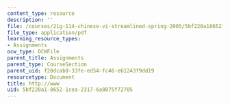 ```yaml
---
content_type: resource
description: ''
file: /courses/21g-114-chinese-vi-streamlined-spring-2005/5bf220a186521cea23176a8875f72705_MIT21G_114S05_4_06f_1.pdf
file_type: application/pdf
learning_resource_types:
- Assignments
ocw_type: OCWFile
parent_title: Assignments
parent_type: CourseSection
parent_uid: f20dcab0-33fe-ed54-fc46-e61243f9dd19
resourcetype: Document
title: http://www
uid: 5bf220a1-8652-1cea-2317-6a8875f72705
---
```

